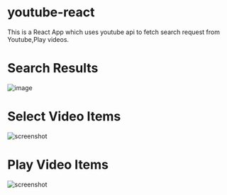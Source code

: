 # youtube-react
This is a React App which uses youtube api to fetch search request from Youtube,Play videos.
# Search Results
![image](https://user-images.githubusercontent.com/68410510/96359204-9c650a00-112d-11eb-8314-2d9b798f1144.png)
# Select Video Items
![screenshot](https://user-images.githubusercontent.com/68410510/96359230-fe257400-112d-11eb-9e32-45369adb399d.png)
# Play Video Items
![screenshot](https://user-images.githubusercontent.com/68410510/96359242-3c229800-112e-11eb-8d6a-c5c9f58b5644.png)
